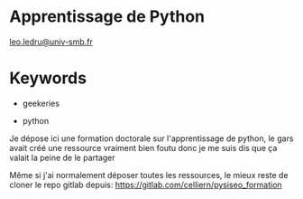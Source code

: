 # Apprentissage de Python
leo.ledru@univ-smb.fr

# Keywords
+ geekeries  

+ python  

Je dépose ici une formation doctorale sur l'apprentissage de python, le gars avait créé une ressource vraiment bien foutu donc je me suis dis que ça valait la peine de le partager  

Même si j'ai normalement déposer toutes les ressources, le mieux reste de cloner le repo gitlab depuis: https://gitlab.com/celliern/pysiseo_formation

